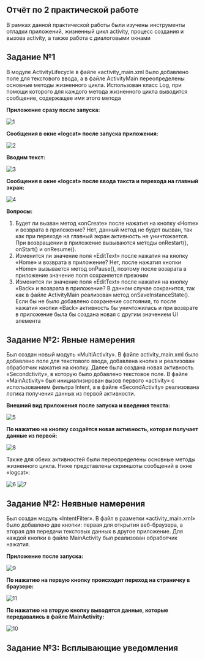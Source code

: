 Отчёт по 2 практической работе
----
В рамках данной практической работы были изучены инструменты отладки приложений, жизненный цикл activity, процесс создания и вызова activity, а также работа с диалоговыми окнами

Задание №1
---
В модуле ActivityLifecycle в файле «activity_main.xml было добавлено поле для текстового ввода, а в файле ActivityMain переопределены основные методы жизненного цикла. Использован класс Log, при помощи которого для каждого метода жизненного цикла выводится сообщение, содержащее имя этого метода

**Приложение сразу после запуска:**

![1](https://github.com/user-attachments/assets/364b453f-f92e-4972-a295-7f3b3415b9b5)

**Сообщения в окне «logcat» после запуска приложения:**

![2](https://github.com/user-attachments/assets/a6d893b0-2866-40d6-850c-375a5d100795)

**Вводим текст:**

![3](https://github.com/user-attachments/assets/1865c614-59f9-4b7a-b821-9255ef367a37)

**Сообщения в окне «logcat» после ввода такста и перехода на главный экран:**

![4](https://github.com/user-attachments/assets/3de21d68-98d2-4f28-b0fd-bb6fd5d955c7)

**Вопросы:**
1. Будет ли вызван метод «onCreate» после нажатия на кнопку «Home» и возврата в приложение?
Нет, данный метод не будет вызван, так как при переходе на главный экран активность не уничтожается. При возвращении в приложение вызываются методы onRestart(), onStart() и onResume().
2. Изменится ли значение поля «EditText» после нажатия на кнопку «Home» и возврата в приложение? Нет, после нажатия кнопки «Home» вызывается метод onPause(), поэтому после возврата в приложение значение поля сохраняется прежним 
3. Изменится ли значение поля «EditText» после нажатия на кнопку «Back» и возврата в приложение? В данном случае сохранится, так как в файле ActivityMain реализован метод onSaveInstanceState(). Если бы не было добавлено сохранение состояния, то после нажатия кнопки «Back» активность бы уничтожилась и при возврате в приложение была бы создана новая с другим значением UI элемента

Задание №2: Явные намерения
-----
Был создан новый модуль «MultiActivity». В файле activity_main.xml было добавлено поле для текстового ввода, добавлена кнопка и реализован обработчик нажатия на кнопку. Далее была создана новая активность «Secondctivity», в которую было добавлено текстовое поле. В файле «MainActivity» был инициализирован вызов первого «activity» с использованием фильтра Intent, а в файле «SecondActivity» реализована логика получения данных из первой активности. 

**Внешний вид приложения после запуска и введения текста:**

![5](https://github.com/user-attachments/assets/3721bb73-622e-4d62-bb5d-44aa86660814)

**По нажатию на кнопку создаётся новая активность, которая получает данные из первой:**

![8](https://github.com/user-attachments/assets/f2ec1182-9f40-47b9-9775-56b34c186d09)

Также для обеих активностей были переопределены основные методы жизненного цикла. Ниже представлены скриншоты сообщений в окне «logcat»:

![6](https://github.com/user-attachments/assets/1f8ff477-ca35-47a8-83ef-7858ff6321a7)
![7](https://github.com/user-attachments/assets/4611e2a9-9956-459c-a8f7-39bfe844ddc0)

Задание №2: Неявные намерения
-----
Был создан модуль «IntentFilter». В файл в разметки «activity_main.xml» было добавлено две кнопки: первая для открытия веб-браузера, а вторая для передачи текстовых данных в другое приложение. Для каждой кнопки в файле MainActivity был реализован обработчик нажатия.

**Приложение после запуска:**

![9](https://github.com/user-attachments/assets/9a9361f9-4fc2-4939-b444-8692b468d794)

**По нажатию на первую кнопку происходит переход на страничку в браузере:**

![11](https://github.com/user-attachments/assets/a885a19a-f662-4062-b401-5b01dd13701c)

**По нажатию на вторую кнопку выводятся данные, которые передавались в файле MainActivity:**

![10](https://github.com/user-attachments/assets/c3b8bfff-4d3e-4e60-9dfd-29a7d67f85da)

Задание №3: Всплывающие уведомления
----



